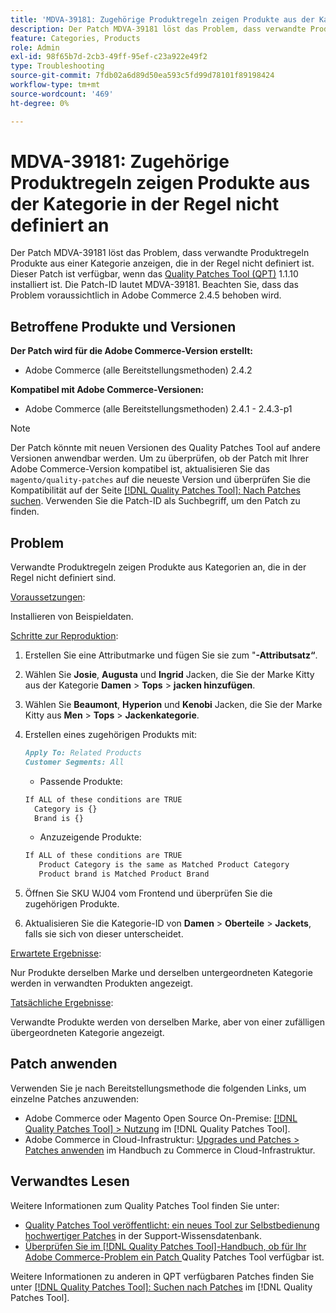 ```yaml
---
title: 'MDVA-39181: Zugehörige Produktregeln zeigen Produkte aus der Kategorie in der Regel nicht definiert an'
description: Der Patch MDVA-39181 löst das Problem, dass verwandte Produktregeln Produkte aus einer Kategorie anzeigen, die in der Regel nicht definiert ist. Dieser Patch ist verfügbar, wenn das [Quality Patches Tool (QPT)](https://experienceleague.adobe.com/en/docs/commerce-operations/tools/quality-patches-tool/quality-patches-tool-to-self-serve-quality-patches) 1.1.10 installiert ist. Die Patch-ID lautet MDVA-39181. Beachten Sie, dass das Problem voraussichtlich in Adobe Commerce 2.4.5 behoben wird.
feature: Categories, Products
role: Admin
exl-id: 98f65b7d-2cb3-49ff-95ef-c23a922e49f2
type: Troubleshooting
source-git-commit: 7fdb02a6d89d50ea593c5fd99d78101f89198424
workflow-type: tm+mt
source-wordcount: '469'
ht-degree: 0%

---
```


# MDVA-39181: Zugehörige Produktregeln zeigen Produkte aus der Kategorie in der Regel nicht definiert an

Der Patch MDVA-39181 löst das Problem, dass verwandte Produktregeln Produkte aus einer Kategorie anzeigen, die in der Regel nicht definiert ist. Dieser Patch ist verfügbar, wenn das [Quality Patches Tool (QPT)](https://experienceleague.adobe.com/en/docs/commerce-operations/tools/quality-patches-tool/quality-patches-tool-to-self-serve-quality-patches) 1.1.10 installiert ist. Die Patch-ID lautet MDVA-39181. Beachten Sie, dass das Problem voraussichtlich in Adobe Commerce 2.4.5 behoben wird.

## Betroffene Produkte und Versionen

**Der Patch wird für die Adobe Commerce-Version erstellt:**

* Adobe Commerce (alle Bereitstellungsmethoden) 2.4.2

**Kompatibel mit Adobe Commerce-Versionen:**

* Adobe Commerce (alle Bereitstellungsmethoden) 2.4.1 - 2.4.3-p1

>[!NOTE]
>
>Der Patch könnte mit neuen Versionen des Quality Patches Tool auf andere Versionen anwendbar werden. Um zu überprüfen, ob der Patch mit Ihrer Adobe Commerce-Version kompatibel ist, aktualisieren Sie das `magento/quality-patches` auf die neueste Version und überprüfen Sie die Kompatibilität auf der Seite [[!DNL Quality Patches Tool]: Nach Patches suchen](https://experienceleague.adobe.com/en/docs/commerce-operations/tools/quality-patches-tool/quality-patches-tool-to-self-serve-quality-patches). Verwenden Sie die Patch-ID als Suchbegriff, um den Patch zu finden.

## Problem

Verwandte Produktregeln zeigen Produkte aus Kategorien an, die in der Regel nicht definiert sind.

<u>Voraussetzungen</u>:

Installieren von Beispieldaten.

<u>Schritte zur Reproduktion</u>:

1. Erstellen Sie eine Attributmarke und fügen Sie sie zum &quot;**-Attributsatz“**.
1. Wählen Sie **Josie**, **Augusta** und **Ingrid** Jacken, die Sie der Marke Kitty aus der Kategorie **Damen** > **Tops** > **jacken hinzufügen**.
1. Wählen Sie **Beaumont**, **Hyperion** und **Kenobi** Jacken, die Sie der Marke Kitty aus **Men** > **Tops** > **Jackenkategorie**.
1. Erstellen eines zugehörigen Produkts mit:

   ```markdown
   Apply To: Related Products
   Customer Segments: All
   ```

   * Passende Produkte:

   ```markdown
   If ALL of these conditions are TRUE
     Category is {}
     Brand is {}
   ```

   * Anzuzeigende Produkte:

   ```markdown
   If ALL of these conditions are TRUE
      Product Category is the same as Matched Product Category
      Product brand is Matched Product Brand
   ```

1. Öffnen Sie SKU WJ04 vom Frontend und überprüfen Sie die zugehörigen Produkte.
1. Aktualisieren Sie die Kategorie-ID von **Damen** > **Oberteile** > **Jackets**, falls sie sich von dieser unterscheidet.

<u>Erwartete Ergebnisse</u>:

Nur Produkte derselben Marke und derselben untergeordneten Kategorie werden in verwandten Produkten angezeigt.

<u>Tatsächliche Ergebnisse</u>:

Verwandte Produkte werden von derselben Marke, aber von einer zufälligen übergeordneten Kategorie angezeigt.

## Patch anwenden

Verwenden Sie je nach Bereitstellungsmethode die folgenden Links, um einzelne Patches anzuwenden:

* Adobe Commerce oder Magento Open Source On-Premise: [[!DNL Quality Patches Tool] > Nutzung](/help/tools/quality-patches-tool/usage.md) im [!DNL Quality Patches Tool].
* Adobe Commerce in Cloud-Infrastruktur: [Upgrades und Patches > Patches anwenden](https://experienceleague.adobe.com/docs/commerce-cloud-service/user-guide/develop/upgrade/apply-patches.html) im Handbuch zu Commerce in Cloud-Infrastruktur.

## Verwandtes Lesen

Weitere Informationen zum Quality Patches Tool finden Sie unter:

* [Quality Patches Tool veröffentlicht: ein neues Tool zur Selbstbedienung hochwertiger Patches](https://experienceleague.adobe.com/en/docs/commerce-operations/tools/quality-patches-tool/quality-patches-tool-to-self-serve-quality-patches) in der Support-Wissensdatenbank.
* [Überprüfen Sie im [!DNL Quality Patches Tool]-Handbuch, ob für Ihr Adobe Commerce-Problem ein Patch ](/help/tools/quality-patches-tool/patches-available-in-qpt/check-patch-for-magento-issue-with-magento-quality-patches.md) Quality Patches Tool verfügbar ist.

Weitere Informationen zu anderen in QPT verfügbaren Patches finden Sie unter [[!DNL Quality Patches Tool]: Suchen nach Patches](https://experienceleague.adobe.com/tools/commerce-quality-patches/index.html) im [!DNL Quality Patches Tool].
